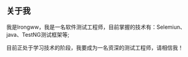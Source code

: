 ## 关于我

我是lrongww，我是一名软件测试工程师，目前掌握的技术有：Selemiun、java、TestNG测试框架等;

目前正处于学习技术的阶段，我要成为一名资深的测试工程师，请相信我！